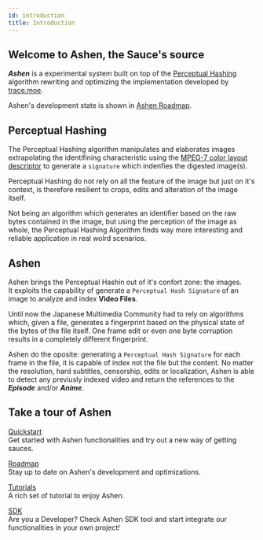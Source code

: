 ```yaml
---
id: introduction
title: Introduction
---
```


## Welcome to Ashen, the Sauce's source

***Ashen*** is a experimental system built on top of the [Perceptual Hashing](https://en.wikipedia.org/wiki/Perceptual_hashing) algorithm rewriting and optimizing the implementation developed by [trace.moe](https://trace.moe/).

Ashen's development state is shown in [Ashen Roadmap](/docs/ashen/roadmap).

## Perceptual Hashing
The Perceptual Hashing algorithm manipulates and elaborates images extrapolating the identifining characteristic using the [MPEG-7 color layout descriptor](https://ieeexplore.ieee.org/document/959135) to generate a `signature` which indenfies the digested image(s).

Perceptual Hashing do not rely on all the feature of the image but just on it's context, is therefore resilient to crops, edits and alteration of the image itself.

Not being an algorithm which generates an identifier based on the raw bytes contained in the image, but using the perception of the image as whole, the Perceptual Hashing Algorithm finds way more interesting and reliable application in real wolrd scenarios.

## Ashen
Ashen brings the Perceptual Hashin out of it's confort zone: the images.   
It exploits the capability of generate a `Perceptual Hash Signature` of an image to analyze and index **Video Files**.

Until now the Japanese Multimedia Community had to rely on algorithms which, given a file, generates a fingerprint based on the physical state of the bytes of the file itself. One frame edit or even one byte corruption results in a completely different fingerprint.

Ashen do the oposite: generating a `Perceptual Hash Signature` for each frame in the file, it is capable of index not the file but the content.
No matter the resolution, hard subtitles, censorship, edits or localization, Ashen is able to detect any previusly indexed video and return the references to the ***Episode*** and/or ***Anime***.

## Take a tour of Ashen

[Quickstart](quickstart)   
Get started with Ashen functionalities and try out a new way of getting sauces.

[Roadmap](roadmap)   
Stay up to date on Ashen's development and optimizations.

[Tutorials](sdk/tutorials)   
A rich set of tutorial to enjoy Ashen.

[SDK](sdk/quickstarts)   
Are you a Developer? Check Ashen SDK tool and start integrate our functionalities in your own project!